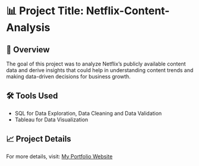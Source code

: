 # 📊 Project Title: Netflix-Content-Analysis

## 📌 Overview  
The goal of this project was to analyze Netflix’s publicly available content data 
and derive insights that could help in understanding content trends and 
making data-driven decisions for business growth.

## 🛠 Tools Used  
- SQL for Data Exploration, Data Cleaning and Data Validation
- Tableau for Data Visualization

## 📈 Project Details   
For more details, visit: [My Portfolio Website]()
